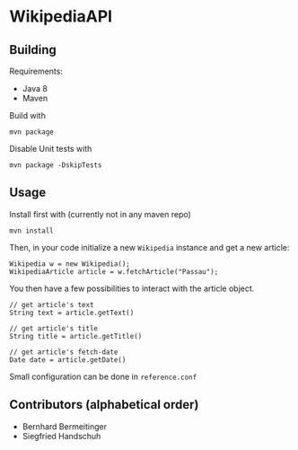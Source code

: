 # WikipediaAPI

## Building

Requirements:
* Java 8
* Maven

Build with 

    mvn package
    
Disable Unit tests with
    
    mvn package -DskipTests

## Usage
Install first with (currently not in any maven repo) 

    mvn install
    
Then, in your code initialize a new `Wikipedia` instance
and get a new article:

    Wikipedia w = new Wikipedia();
    WikipediaArticle article = w.fetchArticle("Passau");

You then have a few possibilities to interact with the article object.
    
    // get article's text
    String text = article.getText()
    
    // get article's title
    String title = article.getTitle()
  
    // get article's fetch-date
    Date date = article.getDate()
    
Small configuration can be done in `reference.conf`

## Contributors (alphabetical order)
- Bernhard Bermeitinger
- Siegfried Handschuh
